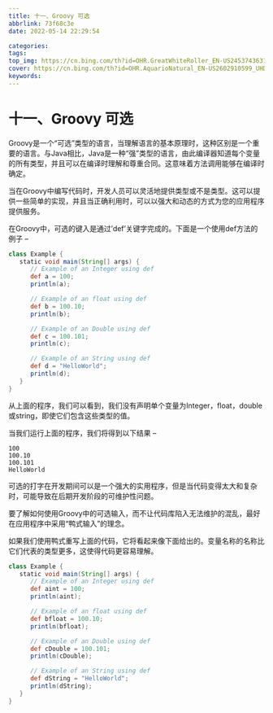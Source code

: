 ```yaml
---
title: 十一、Groovy 可选
abbrlink: 73f68c3e
date: 2022-05-14 22:29:54

categories:
tags:
top_img: https://cn.bing.com/th?id=OHR.GreatWhiteRoller_EN-US2453743631_UHD.jpg
cover: https://cn.bing.com/th?id=OHR.AquarioNatural_EN-US2602910599_UHD.jpg
keywords:  
---
```

# 十一、Groovy 可选

Groovy是一个“可选”类型的语言，当理解语言的基本原理时，这种区别是一个重要的语言。与Java相比，Java是一种“强”类型的语言，由此编译器知道每个变量的所有类型，并且可以在编译时理解和尊重合同。这意味着方法调用能够在编译时确定。

当在Groovy中编写代码时，开发人员可以灵活地提供类型或不是类型。这可以提供一些简单的实现，并且当正确利用时，可以以强大和动态的方式为您的应用程序提供服务。

在Groovy中，可选的键入是通过’def’关键字完成的。下面是一个使用def方法的例子 –

```groovy
class Example { 
   static void main(String[] args) { 
      // Example of an Integer using def 
      def a = 100; 
      println(a); 

      // Example of an float using def 
      def b = 100.10; 
      println(b); 

      // Example of an Double using def 
      def c = 100.101; 
      println(c);

      // Example of an String using def 
      def d = "HelloWorld"; 
      println(d); 
   } 
} 
```

从上面的程序，我们可以看到，我们没有声明单个变量为Integer，float，double或string，即使它们包含这些类型的值。

当我们运行上面的程序，我们将得到以下结果 –

```
100 
100.10 
100.101
HelloWorld
```

可选的打字在开发期间可以是一个强大的实用程序，但是当代码变得太大和复杂时，可能导致在后期开发阶段的可维护性问题。

要了解如何使用Groovy中的可选输入，而不让代码库陷入无法维护的混乱，最好在应用程序中采用“鸭式输入”的理念。

如果我们使用鸭式重写上面的代码，它将看起来像下面给出的。变量名称的名称比它们代表的类型更多，这使得代码更容易理解。

```groovy
class Example { 
   static void main(String[] args) { 
      // Example of an Integer using def 
      def aint = 100; 
      println(aint); 

      // Example of an float using def 
      def bfloat = 100.10; 
      println(bfloat); 

      // Example of an Double using def 
      def cDouble = 100.101; 
      println(cDouble);

      // Example of an String using def 
      def dString = "HelloWorld"; 
      println(dString); 
   } 
}
```